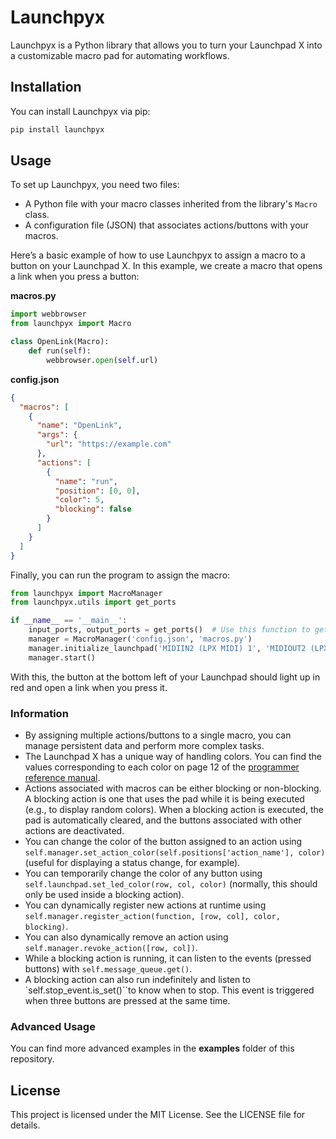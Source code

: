 # Launchpyx

Launchpyx is a Python library that allows you to turn your Launchpad X into a customizable macro pad for automating workflows.

## Installation

You can install Launchpyx via pip:

```bash
pip install launchpyx
```

## Usage

To set up Launchpyx, you need two files:
- A Python file with your macro classes inherited from the library's `Macro` class.
- A configuration file (JSON) that associates actions/buttons with your macros.

Here’s a basic example of how to use Launchpyx to assign a macro to a button on your Launchpad X. In this example, we create a macro that opens a link when you press a button:

**macros.py**
```python
import webbrowser
from launchpyx import Macro

class OpenLink(Macro):
    def run(self):
        webbrowser.open(self.url)
```

**config.json**
```json
{
  "macros": [
    {
      "name": "OpenLink",
      "args": {
        "url": "https://example.com"
      },
      "actions": [
        {
          "name": "run",
          "position": [0, 0],
          "color": 5,
          "blocking": false
        }
      ]
    }
  ]
}
```

Finally, you can run the program to assign the macro:
```python
from launchpyx import MacroManager
from launchpyx.utils import get_ports

if __name__ == '__main__':
    input_ports, output_ports = get_ports()  # Use this function to get the names of your MIDI ports
    manager = MacroManager('config.json', 'macros.py')
    manager.initialize_launchpad('MIDIIN2 (LPX MIDI) 1', 'MIDIOUT2 (LPX MIDI) 2')
    manager.start()
```

With this, the button at the bottom left of your Launchpad should light up in red and open a link when you press it.

### Information

- By assigning multiple actions/buttons to a single macro, you can manage persistent data and perform more complex tasks.
- The Launchpad X has a unique way of handling colors. You can find the values corresponding to each color on page 12 of the [programmer reference manual](https://fael-downloads-prod.focusrite.com/customer/prod/s3fs-public/downloads/Launchpad%20X%20-%20Programmers%20Reference%20Manual.pdf).
- Actions associated with macros can be either blocking or non-blocking. A blocking action is one that uses the pad while it is being executed (e.g., to display random colors). When a blocking action is executed, the pad is automatically cleared, and the buttons associated with other actions are deactivated.
- You can change the color of the button assigned to an action using `self.manager.set_action_color(self.positions['action_name'], color)` (useful for displaying a status change, for example).
- You can temporarily change the color of any button using `self.launchpad.set_led_color(row, col, color)` (normally, this should only be used inside a blocking action).
- You can dynamically register new actions at runtime using `self.manager.register_action(function, [row, col], color, blocking)`.
- You can also dynamically remove an action using `self.manager.revoke_action([row, col])`.
- While a blocking action is running, it can listen to the events (pressed buttons) with `self.message_queue.get()`.
- A blocking action can also run indefinitely and listen to `self.stop_event.is_set()``to know when to stop. This event is triggered when three buttons are pressed at the same time.

### Advanced Usage

You can find more advanced examples in the **examples** folder of this repository.

## License

This project is licensed under the MIT License. See the LICENSE file for details.